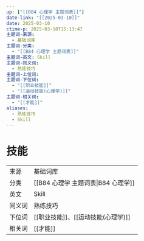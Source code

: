 ```yaml
---
up: ["[[B84 心理学 主题词表]]"]
date-link: "[[2025-03-10]]"
date: 2025-03-10
ctime-p: 2025-03-10T15:13:47
主题词-来源:
  - 基础词库
主题词-分类:
  - "[[B84 心理学 主题词表]]"
主题词-英文: Skill
主题词-同义词:
  - 熟练技巧
主题词-上位词: 
主题词-下位词:
  - "[[职业技能]]"
  - "[[运动技能(心理学)]]"
主题词-相关词:
  - "[[才能]]"
aliases:
  - 熟练技巧
  - Skill
---
```


# 技能

|   |   |
|---|---|
|来源|基础词库|
|分类|[[B84 心理学 主题词表\|B84 心理学]]|
|英文|Skill|
|同义词|熟练技巧|
|下位词|[[职业技能]]、[[运动技能(心理学)]]|
|相关词|[[才能]]|
